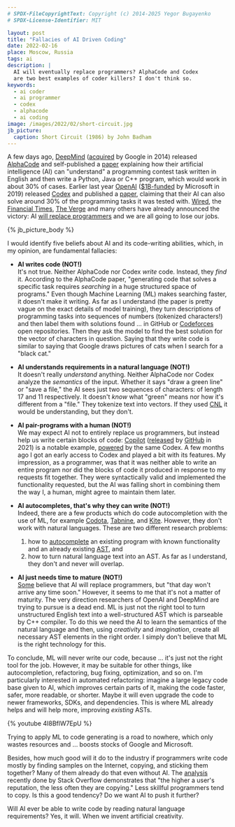 ```yaml
---
# SPDX-FileCopyrightText: Copyright (c) 2014-2025 Yegor Bugayenko
# SPDX-License-Identifier: MIT

layout: post
title: "Fallacies of AI Driven Coding"
date: 2022-02-16
place: Moscow, Russia
tags: ai
description: |
  AI will eventually replace programmers? AlphaCode and Codex
  are two best examples of coder killers? I don't think so.
keywords:
  - ai coder
  - ai programmer
  - codex
  - alphacode
  - ai coding
image: /images/2022/02/short-circuit.jpg
jb_picture:
  caption: Short Circuit (1986) by John Badham
---
```


A few days ago, [DeepMind](https://deepmind.com)
([acquired](https://techcrunch.com/2014/01/26/google-deepmind/) by Google in 2014) released
[AlphaCode](https://alphacode.deepmind.com) and self-published
a
[paper](https://storage.googleapis.com/deepmind-media/AlphaCode/competition_level_code_generation_with_alphacode.pdf)
explaining how their artificial intelligence (AI) can "understand"
a programming contest task written in English and then write a Python, Java or C++ program, which
would work in about 30% of cases.
Earlier last year [OpenAI](https://en.wikipedia.org/wiki/OpenAI)
([$1B-funded](https://openai.com/blog/microsoft/) by Microsoft in 2019)
released [Codex](https://openai.com/blog/openai-codex/)
and published a [paper](https://arxiv.org/abs/2107.03374), claiming
that their AI can also solve around 30% of the programming tasks it was
tested with.
[Wired](https://www.wired.com/story/ai-write-code-like-humans-bugs/),
the [Financial Times](https://www.ft.com/content/65477c33-cb72-418d-b03d-b60cfc5a8b5d),
[The Verge](https://www.theverge.com/2022/2/2/22914085/alphacode-ai-coding-program-automatic-deepmind-codeforce)
and many others have already announced the victory:
AI [will replace programmers](https://www.bbc.com/news/business-57914432)
and we are all going to lose our jobs.

<!--more-->

{% jb_picture_body %}

I would identify five beliefs about AI and its code-writing abilities,
which, in my opinion, are fundamental fallacies:

  * **AI writes code (NOT!)**<br/>
    It's not true.
    Neither AlphaCode nor Codex _write_ code. Instead, they _find_ it.
    According to the AlphaCode paper, "generating code that solves a specific task
    requires _searching_ in a huge structured space of programs."
    Even though Machine Learning (ML) makes searching
    faster, it doesn't make it writing. As far as I understand (the paper
    is pretty vague on the exact details of model training), they turn
    descriptions of programming tasks into sequences of numbers (tokenized characters!)
    and then label them with solutions found ... in GitHub or
    [Codeforces](https://codeforces.com) open repositories.
    Then they ask the model to find the best solution for the vector of characters
    in question. Saying that they write code is similar to saying that
    Google draws pictures of cats when I search for a "black cat."

  * **AI understands requirements in a natural language (NOT!)**<br/>
    It doesn't really _understand_ anything.
    Neither AlphaCode nor Codex analyze the _semantics_ of the input. Whether it
    says "draw a green line" or "save a file," the AI sees just two sequences of characters:
    of length 17 and 11 respectively. It doesn't _know_ what "green" means nor how it's different
    from a "file." They tokenize text into vectors. If they used
    [CNL](https://en.wikipedia.org/wiki/Controlled_natural_language) it would
    be understanding, but they don't.

  * **AI pair-programs with a human (NOT!)**<br/>
    We may expect AI not to entirely replace us programmers, but instead help us
    write certain blocks of code: [Copilot](https://copilot.github.com)
    ([released](https://github.blog/2021-06-29-introducing-github-copilot-ai-pair-programmer/)
    by [GitHub](https://github.com) in 2021)
    is a notable example, [powered](https://hackernoon.com/openais-new-code-generator-github-copilot-and-codex-bb143773)
    by the same Codex. A few months ago I got an early access to Codex and played a bit with
    its features. My impression, as a programmer, was that it was neither able to
    write an entire program nor did the blocks of
    code it produced in response to my requests fit together. They were syntactically
    valid and implemented the functionality requested, but the AI was falling short in combining
    them the way I, a human, might agree to maintain them later.

  * **AI autocompletes, that's why they can write (NOT!)**<br/>
    Indeed, there are a few products which do code autocompletion
    with the use of ML, for example [Codota](https://www.codota.com),
    [Tabnine](https://www.tabnine.com),
    and
    [Kite](https://www.kite.com).
    However, they don't work with natural languages.
    These are two different research problems:
    1) how to [autocomplete](https://en.wikipedia.org/wiki/Autocomplete)
    an existing program with known
    functionality and an already existing [AST](https://en.wikipedia.org/wiki/Abstract_syntax_tree),
    and
    2) how to turn natural language text into an AST.
    As far as I understand, they don't and never will overlap.

  * **AI just needs time to mature (NOT!)**<br/>
    [Some](https://spectrum.ieee.org/openai-wont-replace-coders) believe
    that AI will replace programmers, but "that day won't arrive any time soon."
    However, it seems to me that it's not a matter of maturity. The very
    direction researchers of OpenAI and DeepMind are trying to pursue is a dead end.
    ML is just not the right tool to turn unstructured English text into a well-structured
    AST which is parseable by C++ compiler. To do this we need the AI to
    learn the semantics of the natural language and then, using
    _creativity_ and _imagination_,
    create all necessary AST elements in the right order.
    I simply don't believe that ML is the right technology for this.

To conclude, ML will never write our code, because ... it's just not
the right tool for the job.
However, it may be suitable for other things, like autocompletion,
refactoring, bug fixing, optimization, and so on. I'm particularly interested
in automated refactoring: imagine a large legacy code base given to AI,
which improves certain parts of it, making the code faster,
safer, more readable, or shorter. Maybe it will even upgrade the code to newer frameworks, SDKs,
and dependencies. This is where ML already helps and will help more,
improving _existing_ ASTs.

{% youtube 4I8BflW7EpU %}

Trying to apply ML to code generating is a road to nowhere, which
only wastes resources and ... boosts stocks of Google and Microsoft.

Besides, how much good will it do to the industry if programmers write
code mostly by finding samples on the Internet, copying, and sticking them together?
Many of them already do that even without AI.
The [analysis](https://stackoverflow.blog/2021/12/30/how-often-do-people-actually-copy-and-paste-from-stack-overflow-now-we-know/)
recently done by Stack Overflow demonstrates that "the higher a user's reputation,
the less often they are copying." Less skillful programmers tend to copy.
Is this a good tendency? Do we want AI to push it further?

Will AI ever be able to write code by reading natural language requirements?
Yes, it will. When we invent artificial creativity.
